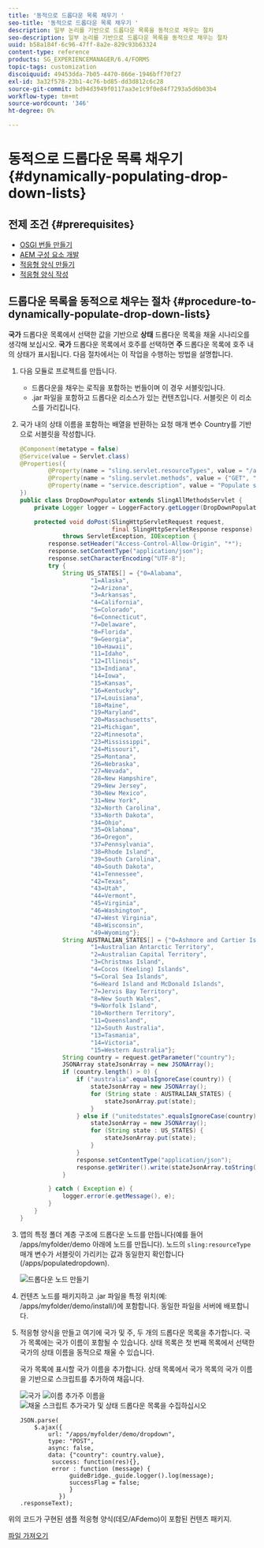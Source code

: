 ```yaml
---
title: '동적으로 드롭다운 목록 채우기 '
seo-title: '동적으로 드롭다운 목록 채우기 '
description: 일부 논리를 기반으로 드롭다운 목록을 동적으로 채우는 절차
seo-description: 일부 논리를 기반으로 드롭다운 목록을 동적으로 채우는 절차
uuid: b58a184f-6c96-47ff-8a2e-829c93b63324
content-type: reference
products: SG_EXPERIENCEMANAGER/6.4/FORMS
topic-tags: customization
discoiquuid: 49453dda-7b05-4470-866e-1946bff70f27
exl-id: 3a32f578-23b1-4c76-bd85-dd3d812c6c28
source-git-commit: bd94d3949f0117aa3e1c9f0e84f7293a5d6b03b4
workflow-type: tm+mt
source-wordcount: '346'
ht-degree: 0%

---
```


# 동적으로 드롭다운 목록 채우기 {#dynamically-populating-drop-down-lists}

## 전제 조건 {#prerequisites}

* [OSGI 번들 만들기](https://helpx.adobe.com/experience-manager/using/creating-osgi-bundles-digital-marketing.html)
* [AEM 구성 요소 개발](/help/sites-developing/components.md)
* [적응형 양식 만들기](/help/forms/using/creating-adaptive-form.md)
* [적응형 양식 작성](/help/forms/using/introduction-forms-authoring.md)

## 드롭다운 목록을 동적으로 채우는 절차 {#procedure-to-dynamically-populate-drop-down-lists}

**국가** 드롭다운 목록에서 선택한 값을 기반으로 **상태** 드롭다운 목록을 채울 시나리오를 생각해 보십시오. **국가** 드롭다운 목록에서 호주를 선택하면 **주** 드롭다운 목록에 호주 내의 상태가 표시됩니다. 다음 절차에서는 이 작업을 수행하는 방법을 설명합니다.

1. 다음 모듈로 프로젝트를 만듭니다.

   * 드롭다운을 채우는 로직을 포함하는 번들이며 이 경우 서블릿입니다.
   * .jar 파일을 포함하고 드롭다운 리소스가 있는 컨텐츠입니다. 서블릿은 이 리소스를 가리킵니다.

1. 국가 내의 상태 이름을 포함하는 배열을 반환하는 요청 매개 변수 Country를 기반으로 서블릿을 작성합니다.

   ```java
   @Component(metatype = false)
   @Service(value = Servlet.class)
   @Properties({
           @Property(name = "sling.servlet.resourceTypes", value = "/apps/populatedropdown"),
           @Property(name = "sling.servlet.methods", value = {"GET", "POST"}),
           @Property(name = "service.description", value = "Populate states dropdown based on country value")
   })
   public class DropDownPopulator extends SlingAllMethodsServlet {
       private Logger logger = LoggerFactory.getLogger(DropDownPopulator.class);
   
       protected void doPost(SlingHttpServletRequest request,
                             final SlingHttpServletResponse response)
               throws ServletException, IOException {
           response.setHeader("Access-Control-Allow-Origin", "*");
           response.setContentType("application/json");
           response.setCharacterEncoding("UTF-8");
           try {
               String US_STATES[] = {"0=Alabama",
                       "1=Alaska",
                       "2=Arizona",
                       "3=Arkansas",
                       "4=California",
                       "5=Colorado",
                       "6=Connecticut",
                       "7=Delaware",
                       "8=Florida",
                       "9=Georgia",
                       "10=Hawaii",
                       "11=Idaho",
                       "12=Illinois",
                       "13=Indiana",
                       "14=Iowa",
                       "15=Kansas",
                       "16=Kentucky",
                       "17=Louisiana",
                       "18=Maine",
                       "19=Maryland",
                       "20=Massachusetts",
                       "21=Michigan",
                       "22=Minnesota",
                       "23=Mississippi",
                       "24=Missouri",
                       "25=Montana",
                       "26=Nebraska",
                       "27=Nevada",
                       "28=New Hampshire",
                       "29=New Jersey",
                       "30=New Mexico",
                       "31=New York",
                       "32=North Carolina",
                       "33=North Dakota",
                       "34=Ohio",
                       "35=Oklahoma",
                       "36=Oregon",
                       "37=Pennsylvania",
                       "38=Rhode Island",
                       "39=South Carolina",
                       "40=South Dakota",
                       "41=Tennessee",
                       "42=Texas",
                       "43=Utah",
                       "44=Vermont",
                       "45=Virginia",
                       "46=Washington",
                       "47=West Virginia",
                       "48=Wisconsin",
                       "49=Wyoming"};
               String AUSTRALIAN_STATES[] = {"0=Ashmore and Cartier Islands",
                       "1=Australian Antarctic Territory",
                       "2=Australian Capital Territory",
                       "3=Christmas Island",
                       "4=Cocos (Keeling) Islands",
                       "5=Coral Sea Islands",
                       "6=Heard Island and McDonald Islands",
                       "7=Jervis Bay Territory",
                       "8=New South Wales",
                       "9=Norfolk Island",
                       "10=Northern Territory",
                       "11=Queensland",
                       "12=South Australia",
                       "13=Tasmania",
                       "14=Victoria",
                       "15=Western Australia"};
               String country = request.getParameter("country");
               JSONArray stateJsonArray = new JSONArray();
               if (country.length() > 0) {
                   if ("australia".equalsIgnoreCase(country)) {
                       stateJsonArray = new JSONArray();
                       for (String state : AUSTRALIAN_STATES) {
                           stateJsonArray.put(state);
                       }
                   } else if ("unitedstates".equalsIgnoreCase(country)) {
                       stateJsonArray = new JSONArray();
                       for (String state : US_STATES) {
                           stateJsonArray.put(state);
                       }
                   }
                   response.setContentType("application/json");
                   response.getWriter().write(stateJsonArray.toString());
               }
   
           } catch ( Exception e) {
               logger.error(e.getMessage(), e);
           }
       }
   }
   ```

1. 앱의 특정 폴더 계층 구조에 드롭다운 노드를 만듭니다(예를 들어 /apps/myfolder/demo 아래에 노드를 만듭니다). 노드의 `sling:resourceType` 매개 변수가 서블릿이 가리키는 값과 동일한지 확인합니다(/apps/populatedropdown).

   ![드롭다운 노드 만들기](assets/dropdown-node.png)

1. 컨텐츠 노드를 패키지하고 .jar 파일을 특정 위치(예: /apps/myfolder/demo/install/)에 포함합니다. 동일한 파일을 서버에 배포합니다.
1. 적응형 양식을 만들고 여기에 국가 및 주, 두 개의 드롭다운 목록을 추가합니다. 국가 목록에는 국가 이름이 포함될 수 있습니다. 상태 목록은 첫 번째 목록에서 선택한 국가의 상태 이름을 동적으로 채울 수 있습니다.

   국가 목록에 표시할 국가 이름을 추가합니다. 상태 목록에서 국가 목록의 국가 이름을 기반으로 스크립트를 추가하여 채웁니다.

   ![국가 ](assets/country-dropdown.png) ![이름 추가주 이름을 ](assets/state-dropdown.png) ![채울 스크립트 추가국가 및 상태 드롭다운 목록을 수집하십시오](assets/2dropdowns.png)

   ```
   JSON.parse(
       $.ajax({
           url: "/apps/myfolder/demo/dropdown",
           type: "POST",
           async: false,
           data: {"country": country.value},
            success: function(res){},
            error : function (message) {  
                 guideBridge._guide.logger().log(message);
                 successFlag = false;
                 }
              })
   .responseText);
   ```

위의 코드가 구현된 샘플 적응형 양식(데모/AFdemo)이 포함된 컨텐츠 패키지.

[파일 가져오기](assets/dropdown-demo-content-1.0.1-snapshot.zip)
